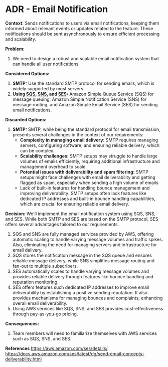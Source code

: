 # ADR - Email Notification

**Context**: Sends notifications to users via email notifications, keeping them informed about relevant events or updates related to the feature. These notifications should be sent asynchronously to ensure efficient processing and scalability.

**Problem:**
1. We need to design a robust and scalable email notification system that can handle all user notifications

**Considered Options:**
1. **SMTP:**  Use the standard SMTP protocol for sending emails, which is widely supported by most servers.
2. **Using [SQS](https://aws.amazon.com/sqs/), [SNS](https://aws.amazon.com/sns/), and [SES](https://aws.amazon.com/ses/):** Amazon Simple Queue Service (SQS) for message queuing, Amazon Simple Notification Service (SNS) for message routing, and Amazon Simple Email Service (SES) for sending email notifications.

**Discarded Options:** 
1. **SMTP:** SMTP, while being the standard protocol for email transmission, presents several challenges in the context of our requirements:
    - **Complexity in managing email delivery:** SMTP requires managing servers, configuring software, and ensuring reliable delivery, which can be complex.
    - **Scalability challenges:** SMTP setups may struggle to handle large volumes of emails efficiently, requiring additional infrastructure and management overhead to scale.
    - **Potential issues with deliverability and spam filtering:** SMTP setups might face challenges with email deliverability and getting flagged as spam, especially when sending a high volume of emails
    - Lack of built-in features for handling bounce management and improving deliverability: SMTP setups often lack features like dedicated IP addresses and built-in bounce handling capabilities, which are crucial for ensuring reliable email delivery.

**Decision:** We'll implement the email notification system using SQS, SNS, and SES. While both SMTP and SES are based on the SMTP protocol, SES offers several advantages tailored to our requirements.
1. SQS and SNS are fully managed services provided by AWS, offering automatic scaling to handle varying message volumes and traffic spikes. Also, eliminating the need for managing servers and infrastructure for email delivery.
2. SQS stores the notification message in the SQS queue and ensures reliable message delivery, while SNS simplifies message routing and fan-out to multiple subscribers.
3. SES automatically scales to handle varying message volumes and provides reliable delivery through features like bounce handling and reputation monitoring.
4. SES offers features such dedicated IP addresses to improve email deliverability by establishing a positive sending reputation. It also provides mechanisms for managing bounces and complaints, enhancing overall email deliverability.
5. Using AWS services like SQS, SNS, and SES provides cost-effectiveness through pay-as-you-go pricing.

**Consequences:**
1. Team members will need to familiarize themselves with AWS services such as SQS, SNS, and SES.

**References**
https://aws.amazon.com/ses/details/
https://docs.aws.amazon.com/ses/latest/dg/send-email-concepts-deliverability.html

